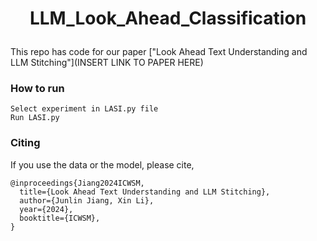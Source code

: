 # <p align=center>LLM_Look_Ahead_Classification</p>
This repo has code for our paper ["Look Ahead Text Understanding and LLM Stitching"](INSERT LINK TO PAPER HERE)

### How to run
```
Select experiment in LASI.py file
Run LASI.py
```

### Citing

If you use the data or the model, please cite,
```
@inproceedings{Jiang2024ICWSM,
  title={Look Ahead Text Understanding and LLM Stitching},
  author={Junlin Jiang, Xin Li},
  year={2024},
  booktitle={ICWSM},
}
```
